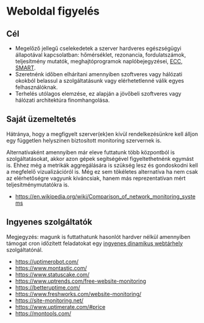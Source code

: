 # Weboldal figyelés

## Cél

* Megelőző jellegű  cselekedetek a szerver hardveres egészségügyi állapotával kapcsolatban: hőmérséklet, rezonancia, fordulatszámok, teljesítmény mutatók, meghajtóprogramok naplóbejegyzései, [ECC](https://en.wikipedia.org/wiki/ECC_memory), [SMART](https://en.wikipedia.org/wiki/S.M.A.R.T.).
* Szeretnénk időben elhárítani amennyiben szoftveres vagy hálózati okokból belassul a szolgáltatásunk vagy elérhetetlenné válik egyes felhasználóknak.
* Terhelés utólagos elemzése, ez alapján a jövőbeli szoftveres vagy hálózati architektúra finomhangolása.

## Saját üzemeltetés

Hátránya, hogy a megfigyelt szerver(ek)en kívül rendelkezésünkre kell álljon egy független helyszínen biztosított monitoring szervernek is.

Alternatívaként amennyiben már eleve futtatunk több központból is szolgáltatásokat, akkor azon gépek segítségével figyeltethetnénk egymást is. Ehhez még a metrikák aggregálására is szükség lesz és gondoskodni kell a megfelelő vizualizációról is. Még ez sem tökéletes alternatíva ha nem csak az elérhetőségre vagyunk kíváncsiak, hanem más reprezentatívan mért teljesítménymutatókra is.

* https://en.wikipedia.org/wiki/Comparison_of_network_monitoring_systems

## Ingyenes szolgáltatók

Megjegyzés: magunk is futtathatunk hasonlót hardver nélkül amennyiben támogat cron időzített feladatokat egy [ingyenes dinamikus webtárhely](../free-paas-dynamic-web-hosting.md) szolgáltatónál.

* https://uptimerobot.com/
* https://www.montastic.com/
* https://www.statuscake.com/
* https://www.uptrends.com/free-website-monitoring
* https://betteruptime.com/
* https://www.freshworks.com/website-monitoring/
* https://site-monitoring.net/
* https://www.uptimerate.com/#price
* https://montools.com/
